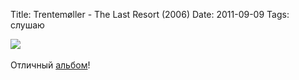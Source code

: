 Title: Trentemøller - The Last Resort (2006)
Date: 2011-09-09
Tags: слушаю

<div class="text"><img src="http://dl.dropbox.com/u/140528/site/the_last_resort.jpg" /><br /><br />
Отличный <a href="http://www.discogs.com/Trentemøller-The-Last-Resort/master/23992">альбом</a>!</div>